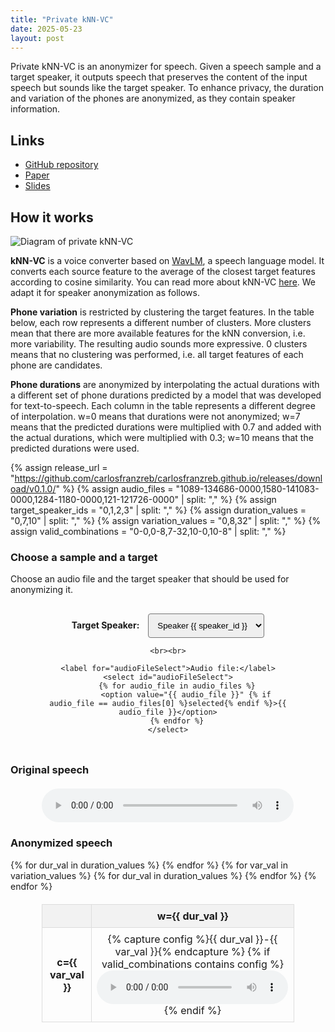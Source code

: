 ```yaml
---
title: "Private kNN-VC"
date: 2025-05-23
layout: post
---
```


Private kNN-VC is an anonymizer for speech.
Given a speech sample and a target speaker, it outputs speech that preserves the content of the input speech but sounds like the target speaker.
To enhance privacy, the duration and variation of the phones are anonymized, as they contain speaker information.

## Links

- [GitHub repository](https://github.com/carlosfranzreb/private_knnvc)
- [Paper](https://www.isca-archive.org/interspeech_2025/franzreb25_interspeech.html)
- [Slides](https://docs.google.com/presentation/d/1UUQyvETohDOJJTS1frNC2EdtpJys7KjYkWXQMdNo_EI/edit?usp=sharing)

## How it works

![Diagram of private kNN-VC](https://github.com/carlosfranzreb/carlosfranzreb.github.io/releases/download/v0.1.0/model.png)

**kNN-VC** is a voice converter based on [WavLM](https://arxiv.org/abs/2110.13900), a speech language model.
It converts each source feature to the average of the closest target features according to cosine similarity.
You can read more about kNN-VC [here](https://bshall.github.io/knn-vc/).
We adapt it for speaker anonymization as follows.

**Phone variation** is restricted by clustering the target features.
In the table below, each row represents a different number of clusters.
More clusters mean that there are more available features for the kNN conversion, i.e. more variability.
The resulting audio sounds more expressive.
0 clusters means that no clustering was performed, i.e. all target features of each phone are candidates.

**Phone durations** are anonymized by interpolating the actual durations with a different set of phone durations predicted by a model that was developed for text-to-speech.
Each column in the table represents a different degree of interpolation.
w=0 means that durations were not anonymized; w=7 means that the predicted durations were multiplied with 0.7 and added with the actual durations, which were multiplied with 0.3; w=10 means that the predicted durations were used.

{% assign release_url = "https://github.com/carlosfranzreb/carlosfranzreb.github.io/releases/download/v0.1.0/" %}
{% assign audio_files = "1089-134686-0000,1580-141083-0000,1284-1180-0000,121-121726-0000" | split: "," %}
{% assign target_speaker_ids = "0,1,2,3" | split: "," %}
{% assign duration_values = "0,7,10" | split: "," %}
{% assign variation_values = "0,8,32" | split: "," %}
{% assign valid_combinations = "0-0,0-8,7-32,10-0,10-8" | split: "," %}

<style>
    table {
        border-collapse: collapse;
        width: 80%;
        margin: 20px auto;
    }
    th, td {
        border: 1px solid #ddd;
        padding: 8px;
        text-align: center;
    }
    th {
        background-color: #f2f2f2;
    }
    audio {
        width: 100%;
        min-width: 180px;
    }
    .controls-container {
        margin: 20px auto;
        width: 80%;
        text-align: center;
        padding: 10px;
    }
    .controls-container label {
        margin-right: 10px;
        font-weight: bold;
    }
    .controls-container select {
        padding: 10px;
        border-radius: 4px;
    }
</style>

### Choose a sample and a target

Choose an audio file and the target speaker that should be used for anonymizing it.

<div class="controls-container">
    <label for="targetSpeakerSelect">Target Speaker:</label>
    <select id="targetSpeakerSelect">
        {% for speaker_id in target_speaker_ids %}
            <option value="{{ speaker_id }}" {% if speaker_id == target_speaker_ids[0] %}selected{% endif %}>Speaker {{ speaker_id }}</option>
        {% endfor %}
    </select>

    <br><br>

    <label for="audioFileSelect">Audio file:</label>
    <select id="audioFileSelect">
        {% for audio_file in audio_files %}
            <option value="{{ audio_file }}" {% if audio_file == audio_files[0] %}selected{% endif %}>{{ audio_file }}</option>
        {% endfor %}
    </select>
</div>

### Original speech

<div class="original-audio" style="text-align: center; margin: 20px auto;">
    <audio controls preload="metadata" style="width: 80%; min-width: 180px;">
        <source src="{{ release_url }}inal_{{ audio_files[0] }}.flac" type="audio/flac">
        Your browser does not support the audio element.
    </audio>
</div>

### Anonymized speech

<table>
    <thead>
        <tr>
            <th></th>
            {% for dur_val in duration_values %}
                <th>w={{ dur_val }}</th>
            {% endfor %}
        </tr>
    </thead>
    <tbody>
        {% for var_val in variation_values %}
            <tr>
                <td><b>c={{ var_val }}</b></td>
                {% for dur_val in duration_values %}
                    <td class="audio-cell" data-dur="{{ dur_val }}" data-var="{{ var_val }}">
                        {% capture config %}{{ dur_val }}-{{ var_val }}{% endcapture %}
                        {% if valid_combinations contains config %}
                            <audio controls preload="metadata">
                                <source src="{{ release_url }}{{ dur_val }}-{{ var_val }}_{{ audio_files[0] }}_{{ target_speaker_ids[0] }}.flac" type="audio/flac">
                                Your browser does not support the audio element.
                            </audio>
                        {% endif %}
                    </td>
                {% endfor %}
            </tr>
        {% endfor %}
    </tbody>
</table>

<script>
    document.addEventListener('DOMContentLoaded', function () {
        const audioFileSelect = document.getElementById('audioFileSelect');
        const targetSpeakerSelect = document.getElementById('targetSpeakerSelect');
        const audioCells = document.querySelectorAll('td.audio-cell[data-dur][data-var]');
        const releaseUrl = "{{ release_url }}";

        const originalAudioElement = document.querySelector('.original-audio audio');
        const originalSourceElement = originalAudioElement.querySelector('source');

        function updateCells() {
            const audioFile = audioFileSelect.value;
            const targetSpeaker = targetSpeakerSelect.value;

            audioCells.forEach(cell => {
                const durVal = cell.dataset.dur;
                const varVal = cell.dataset.var;
                const audioElement = cell.querySelector('audio');
                if (!audioElement)
                    return;

                const sourceElement = audioElement.querySelector('source');
                const newSrc = `${releaseUrl}${durVal}-${varVal}_${audioFile}_${targetSpeaker}.flac`;
                sourceElement.setAttribute('src', newSrc);
                audioElement.load();
            });
        }

        function updateOriginal() {
            const audioFile = audioFileSelect.value;
            const newOriginalSrc = `${releaseUrl}inal_${audioFile}.flac`;
            originalSourceElement.setAttribute('src', newOriginalSrc);
            originalAudioElement.load();
        }

        targetSpeakerSelect.addEventListener('change', updateCells);
        audioFileSelect.addEventListener('change', updateCells);
        audioFileSelect.addEventListener('change', updateOriginal);
    });
</script>